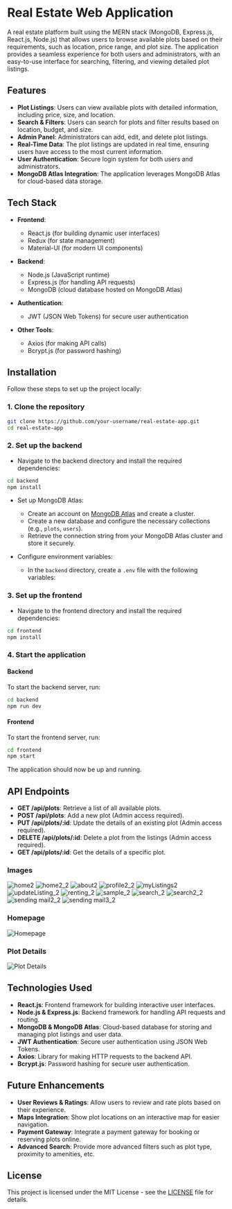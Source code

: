 # Real Estate Web Application

A real estate platform built using the MERN stack (MongoDB, Express.js, React.js, Node.js) that allows users to browse available plots based on their requirements, such as location, price range, and plot size. The application provides a seamless experience for both users and administrators, with an easy-to-use interface for searching, filtering, and viewing detailed plot listings.

## Features

- **Plot Listings**: Users can view available plots with detailed information, including price, size, and location.
- **Search & Filters**: Users can search for plots and filter results based on location, budget, and size.
- **Admin Panel**: Administrators can add, edit, and delete plot listings.
- **Real-Time Data**: The plot listings are updated in real time, ensuring users have access to the most current information.
- **User Authentication**: Secure login system for both users and administrators.
- **MongoDB Atlas Integration**: The application leverages MongoDB Atlas for cloud-based data storage.

## Tech Stack

- **Frontend**: 
  - React.js (for building dynamic user interfaces)
  - Redux (for state management)
  - Material-UI (for modern UI components)
  
- **Backend**:
  - Node.js (JavaScript runtime)
  - Express.js (for handling API requests)
  - MongoDB (cloud database hosted on MongoDB Atlas)
  
- **Authentication**:
  - JWT (JSON Web Tokens) for secure user authentication
  
- **Other Tools**:
  - Axios (for making API calls)
  - Bcrypt.js (for password hashing)
  
## Installation

Follow these steps to set up the project locally:

### 1. Clone the repository

```bash
git clone https://github.com/your-username/real-estate-app.git
cd real-estate-app
```

### 2. Set up the backend

- Navigate to the backend directory and install the required dependencies:

```bash
cd backend
npm install
```

- Set up MongoDB Atlas:
  - Create an account on [MongoDB Atlas](https://www.mongodb.com/cloud/atlas) and create a cluster.
  - Create a new database and configure the necessary collections (e.g., `plots`, `users`).
  - Retrieve the connection string from your MongoDB Atlas cluster and store it securely.

- Configure environment variables:
  - In the `backend` directory, create a `.env` file with the following variables:

### 3. Set up the frontend

- Navigate to the frontend directory and install the required dependencies:

```bash
cd frontend
npm install
```

### 4. Start the application

#### Backend
To start the backend server, run:

```bash
cd backend
npm run dev
```

#### Frontend
To start the frontend server, run:

```bash
cd frontend
npm start
```

The application should now be up and running.

## API Endpoints

- **GET /api/plots**: Retrieve a list of all available plots.
- **POST /api/plots**: Add a new plot (Admin access required).
- **PUT /api/plots/:id**: Update the details of an existing plot (Admin access required).
- **DELETE /api/plots/:id**: Delete a plot from the listings (Admin access required).
- **GET /api/plots/:id**: Get the details of a specific plot.

### Images
![home2](https://github.com/user-attachments/assets/1d800565-1e5f-49ba-9265-a081fde1aaa5)
![home2_2](https://github.com/user-attachments/assets/4884bbf6-cb6c-403e-8a47-8fea07a52a1b)
![about2](https://github.com/user-attachments/assets/39bb5c72-5939-486b-9b16-75df505bd079)
![profile2_2](https://github.com/user-attachments/assets/0bac7cff-d645-4727-8a57-e614e1057521)
![myListings2](https://github.com/user-attachments/assets/2debc820-c19d-42b6-b97d-d527a62641bd)
![updateListing_2](https://github.com/user-attachments/assets/0428d960-b7bd-4805-ab45-f9a99e6fa4c4)
![renting_2](https://github.com/user-attachments/assets/ddcf1b60-e76b-4316-82f8-eb53dc6c35f9)
![sample_2](https://github.com/user-attachments/assets/1763acec-99d2-42cf-a23e-e9b1a938266c)
![search_2](https://github.com/user-attachments/assets/0fca43ad-5ece-4480-8986-3b597fd6c6e0)
![search2_2](https://github.com/user-attachments/assets/52cb9e2a-735d-4cad-9311-7c97bd314586)
![sending mail2_2](https://github.com/user-attachments/assets/e5596612-6ea2-44b6-8470-ff2e7d887631)
![sending mail3_2](https://github.com/user-attachments/assets/2a9c5af0-b564-404d-a462-288d8b3a79ca)
### Homepage
![Homepage](screenshots/homepage.png)

### Plot Details
![Plot Details](screenshots/plot-details.png)

## Technologies Used

- **React.js**: Frontend framework for building interactive user interfaces.
- **Node.js & Express.js**: Backend framework for handling API requests and routing.
- **MongoDB & MongoDB Atlas**: Cloud-based database for storing and managing plot listings and user data.
- **JWT Authentication**: Secure user authentication using JSON Web Tokens.
- **Axios**: Library for making HTTP requests to the backend API.
- **Bcrypt.js**: Password hashing for secure user authentication.

## Future Enhancements

- **User Reviews & Ratings**: Allow users to review and rate plots based on their experience.
- **Maps Integration**: Show plot locations on an interactive map for easier navigation.
- **Payment Gateway**: Integrate a payment gateway for booking or reserving plots online.
- **Advanced Search**: Provide more advanced filters such as plot type, proximity to amenities, etc.

## License

This project is licensed under the MIT License - see the [LICENSE](LICENSE) file for details.
